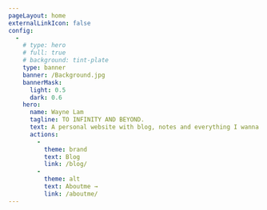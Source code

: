 ```yaml
---
pageLayout: home
externalLinkIcon: false
config:
  -
    # type: hero
    # full: true
    # background: tint-plate
    type: banner
    banner: /Background.jpg
    bannerMask:
      light: 0.5
      dark: 0.6
    hero:
      name: Wayne Lam
      tagline: TO INFINITY AND BEYOND.
      text: A personal website with blog, notes and everything I wanna write down & post. [WIP]
      actions:
        -
          theme: brand
          text: Blog
          link: /blog/
        -
          theme: alt
          text: Aboutme →
          link: /aboutme/
---
```

